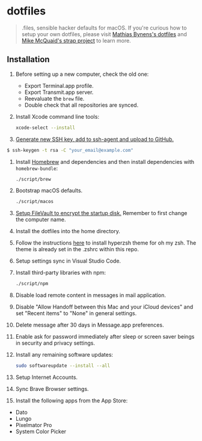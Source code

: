 # dotfiles

> .files, sensible hacker defaults for macOS. If you're curious how to setup your own dotfiles, please visit [Mathias Bynens's dotfiles](https://github.com/mathiasbynens/dotfiles) and [Mike McQuaid's strap project](https://github.com/mikemcquaid/strap) to learn more.

## Installation

1. Before setting up a new computer, check the old one:

    - Export Terminal.app profile.
    - Export Transmit.app server.
    - Reevaluate the `brew` file.
    - Double check that all repositories are synced.

1. Install Xcode command line tools:

    ```sh
    xcode-select --install
    ```

1. [Generate new SSH key, add to ssh-agent and upload to GitHub.](https://help.github.com/en/github/authenticating-to-github/generating-a-new-ssh-key-and-adding-it-to-the-ssh-agent)

```bash
$ ssh-keygen -t rsa -C "your_email@example.com"
```

1. Install [Homebrew](https://brew.sh/) and dependencies and then install dependencies with `homebrew-bundle`:

    ```sh
    ./script/brew
    ```

1. Bootstrap macOS defaults.

    ```sh
    ./script/macos
    ```

1. [Setup FileVault to encrypt the startup disk.](https://support.apple.com/en-us/HT204837) Remember to first change the computer name.

1. Install the dotfiles into the home directory.

1. Follow the instructions [here](https://github.com/tylerreckart/hyperzsh#for-oh-my-zsh-users) to install hyperzsh theme for oh my zsh. The theme is already set in the .zshrc within this repo.

1. Setup settings sync in Visual Studio Code.

1. Install third-party libraries with npm:

    ```sh
    ./script/npm
    ```

1. Disable load remote content in messages in mail application.

1. Disable "Allow Handoff between this Mac and your iCloud devices" and set "Recent items" to "None" in general settings.

1. Delete message after 30 days in Message.app preferences.

1. Enable ask for password immediately after sleep or screen saver beings in security and privacy settings.

1. Install any remaining software updates:

    ```sh
    sudo softwareupdate --install --all
    ```

1. Setup Internet Accounts.

1. Sync Brave Browser settings.

1. Install the following apps from the App Store:

  - Dato
  - Lungo
  - Pixelmator Pro
  - System Color Picker
